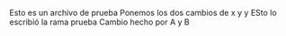 Esto es un archivo de prueba
Ponemos los dos cambios de x y y
ESto lo escribió la rama prueba
Cambio hecho por A y B

